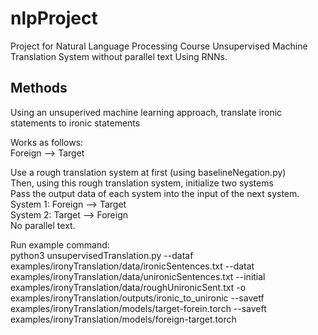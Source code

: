 # nlpProject
Project for Natural Language Processing Course
Unsupervised Machine Translation System without parallel text
Using RNNs. 

## Methods
Using an unsuperived machine learning approach, translate ironic statements to ironic statements  

Works as follows:  
Foreign --> Target  

Use a rough translation system at first (using baselineNegation.py)  
Then, using this rough translation system, initialize two systems  
Pass the output data of each system into the input of the next system.  
System 1: Foreign --> Target  
System 2: Target --> Foreign  
No parallel text.  

Run example command:  
python3 unsupervisedTranslation.py --dataf examples/ironyTranslation/data/ironicSentences.txt --datat examples/ironyTranslation/data/unironicSentences.txt --initial examples/ironyTranslation/data/roughUnironicSent.txt -o examples/ironyTranslation/outputs/ironic_to_unironic --savetf examples/ironyTranslation/models/target-forein.torch --saveft examples/ironyTranslation/models/foreign-target.torch